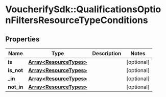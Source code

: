 # VoucherifySdk::QualificationsOptionFiltersResourceTypeConditions

## Properties

| Name | Type | Description | Notes |
| ---- | ---- | ----------- | ----- |
| **is** | [**Array&lt;ResourceTypes&gt;**](ResourceTypes.md) |  | [optional] |
| **is_not** | [**Array&lt;ResourceTypes&gt;**](ResourceTypes.md) |  | [optional] |
| **_in** | [**Array&lt;ResourceTypes&gt;**](ResourceTypes.md) |  | [optional] |
| **not_in** | [**Array&lt;ResourceTypes&gt;**](ResourceTypes.md) |  | [optional] |

